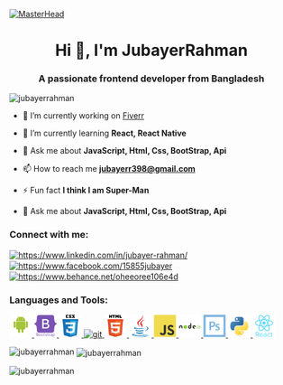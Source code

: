 [![MasterHead](https://mir-s3-cdn-cf.behance.net/project_modules/fs/be832922391491.58c25558f0fe7.gif)]( https://jubayerrahman.github.io)
<h1 align="center">Hi 👋, I'm JubayerRahman</h1>
<h3 align="center">A passionate frontend developer from Bangladesh</h3>

<p align="left"> <img src="https://komarev.com/ghpvc/?username=jubayerrahman&label=Profile%20views&color=0e75b6&style=plastic" alt="jubayerrahman" /> </p>

- 🔭 I’m currently working on [Fiverr](https://www.fiverr.com/users/jubayer_rahman)

- 🌱 I’m currently learning **React, React Native**

- 💬 Ask me about **JavaScript, Html, Css, BootStrap, Api**

- 📫 How to reach me **jubayerr398@gmail.com**

- ⚡ Fun fact **I think I am Super-Man**

- 💬 Ask me about **JavaScript, Html, Css, BootStrap, Api**

<h3 align="left">Connect with me:</h3>
<p align="left">
<a href="https://linkedin.com/in/https://www.linkedin.com/in/jubayer-rahman/" target="blank"><img align="center" src="https://raw.githubusercontent.com/rahuldkjain/github-profile-readme-generator/master/src/images/icons/Social/linked-in-alt.svg" alt="https://www.linkedin.com/in/jubayer-rahman/" height="30" width="40" /></a>
<a href="https://fb.com/https://www.facebook.com/15855jubayer" target="blank"><img align="center" src="https://raw.githubusercontent.com/rahuldkjain/github-profile-readme-generator/master/src/images/icons/Social/facebook.svg" alt="https://www.facebook.com/15855jubayer" height="30" width="40" /></a>
<a href="https://www.behance.net/https://www.behance.net/oheeoree106e4d" target="blank"><img align="center" src="https://raw.githubusercontent.com/rahuldkjain/github-profile-readme-generator/master/src/images/icons/Social/behance.svg" alt="https://www.behance.net/oheeoree106e4d" height="30" width="40" /></a>
</p>

<h3 align="left">Languages and Tools:</h3>
<p align="left"> <a href="https://developer.android.com" target="_blank" rel="noreferrer"> <img src="https://raw.githubusercontent.com/devicons/devicon/master/icons/android/android-original-wordmark.svg" alt="android" width="40" height="40"/> </a> <a href="https://getbootstrap.com" target="_blank" rel="noreferrer"> <img src="https://raw.githubusercontent.com/devicons/devicon/master/icons/bootstrap/bootstrap-plain-wordmark.svg" alt="bootstrap" width="40" height="40"/> </a> <a href="https://www.w3schools.com/css/" target="_blank" rel="noreferrer"> <img src="https://raw.githubusercontent.com/devicons/devicon/master/icons/css3/css3-original-wordmark.svg" alt="css3" width="40" height="40"/> </a> <a href="https://git-scm.com/" target="_blank" rel="noreferrer"> <img src="https://www.vectorlogo.zone/logos/git-scm/git-scm-icon.svg" alt="git" width="40" height="40"/> </a> <a href="https://www.w3.org/html/" target="_blank" rel="noreferrer"> <img src="https://raw.githubusercontent.com/devicons/devicon/master/icons/html5/html5-original-wordmark.svg" alt="html5" width="40" height="40"/> </a> <a href="https://www.java.com" target="_blank" rel="noreferrer"> <img src="https://raw.githubusercontent.com/devicons/devicon/master/icons/java/java-original.svg" alt="java" width="40" height="40"/> </a> <a href="https://developer.mozilla.org/en-US/docs/Web/JavaScript" target="_blank" rel="noreferrer"> <img src="https://raw.githubusercontent.com/devicons/devicon/master/icons/javascript/javascript-original.svg" alt="javascript" width="40" height="40"/> </a> <a href="https://nodejs.org" target="_blank" rel="noreferrer"> <img src="https://raw.githubusercontent.com/devicons/devicon/master/icons/nodejs/nodejs-original-wordmark.svg" alt="nodejs" width="40" height="40"/> </a> <a href="https://www.photoshop.com/en" target="_blank" rel="noreferrer"> <img src="https://raw.githubusercontent.com/devicons/devicon/master/icons/photoshop/photoshop-line.svg" alt="photoshop" width="40" height="40"/> </a> <a href="https://www.python.org" target="_blank" rel="noreferrer"> <img src="https://raw.githubusercontent.com/devicons/devicon/master/icons/python/python-original.svg" alt="python" width="40" height="40"/> </a> <a href="https://reactjs.org/" target="_blank" rel="noreferrer"> <img src="https://raw.githubusercontent.com/devicons/devicon/master/icons/react/react-original-wordmark.svg" alt="react" width="40" height="40"/> </a> </p>

<p><img align="left" src="https://github-readme-stats.vercel.app/api/top-langs?username=jubayerrahman&show_icons=true&locale=en&layout=compact" alt="jubayerrahman" /></p>

<p>&nbsp;<img align="center" src="https://github-readme-stats.vercel.app/api?username=jubayerrahman&show_icons=true&locale=en" alt="jubayerrahman" /></p>

<p><img align="center" src="https://github-readme-streak-stats.herokuapp.com/?user=jubayerrahman&" alt="jubayerrahman" /></p>
